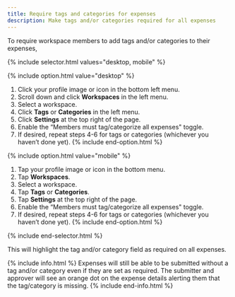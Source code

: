 ```yaml
---
title: Require tags and categories for expenses
description: Make tags and/or categories required for all expenses
---
```

<div id="new-expensify" markdown="1">

To require workspace members to add tags and/or categories to their expenses, 

{% include selector.html values="desktop, mobile" %}

{% include option.html value="desktop" %}
1. Click your profile image or icon in the bottom left menu.
2. Scroll down and click **Workspaces** in the left menu. 
3. Select a workspace. 
4. Click **Tags** or **Categories** in the left menu.
5. Click **Settings** at the top right of the page. 
6. Enable the “Members must tag/categorize all expenses" toggle. 
7. If desired, repeat steps 4-6 for tags or categories (whichever you haven’t done yet).
{% include end-option.html %}

{% include option.html value="mobile" %}
1. Tap your profile image or icon in the bottom menu.
2. Tap **Workspaces**. 
3. Select a workspace. 
4. Tap **Tags** or **Categories**.
5. Tap **Settings** at the top right of the page. 
6. Enable the “Members must tag/categorize all expenses" toggle. 
7. If desired, repeat steps 4-6 for tags or categories (whichever you haven’t done yet).
{% include end-option.html %}

{% include end-selector.html %}
   
This will highlight the tag and/or category field as required on all expenses. 

{% include info.html %}
Expenses will still be able to be submitted without a tag and/or category even if they are set as required. The submitter and approver will see an orange dot on the expense details alerting them that the tag/category is missing.
{% include end-info.html %}

</div>
